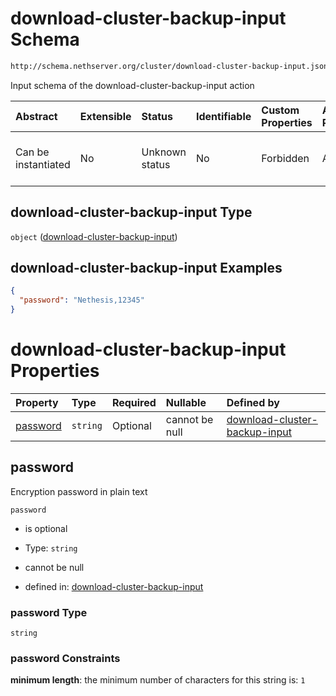 # download-cluster-backup-input Schema

```txt
http://schema.nethserver.org/cluster/download-cluster-backup-input.json
```

Input schema of the download-cluster-backup-input action

| Abstract            | Extensible | Status         | Identifiable | Custom Properties | Additional Properties | Access Restrictions | Defined In                                                                                              |
| :------------------ | :--------- | :------------- | :----------- | :---------------- | :-------------------- | :------------------ | :------------------------------------------------------------------------------------------------------ |
| Can be instantiated | No         | Unknown status | No           | Forbidden         | Allowed               | none                | [download-cluster-backup-input.json](cluster/download-cluster-backup-input.json "open original schema") |

## download-cluster-backup-input Type

`object` ([download-cluster-backup-input](download-cluster-backup-input.md))

## download-cluster-backup-input Examples

```json
{
  "password": "Nethesis,12345"
}
```

# download-cluster-backup-input Properties

| Property              | Type     | Required | Nullable       | Defined by                                                                                                                                                                           |
| :-------------------- | :------- | :------- | :------------- | :----------------------------------------------------------------------------------------------------------------------------------------------------------------------------------- |
| [password](#password) | `string` | Optional | cannot be null | [download-cluster-backup-input](download-cluster-backup-input-properties-password.md "http://schema.nethserver.org/cluster/download-cluster-backup-input.json#/properties/password") |

## password

Encryption password in plain text

`password`

*   is optional

*   Type: `string`

*   cannot be null

*   defined in: [download-cluster-backup-input](download-cluster-backup-input-properties-password.md "http://schema.nethserver.org/cluster/download-cluster-backup-input.json#/properties/password")

### password Type

`string`

### password Constraints

**minimum length**: the minimum number of characters for this string is: `1`
